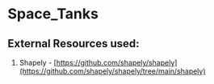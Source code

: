 # Space_Tanks

## External Resources used:
1. Shapely - [https://github.com/shapely/shapely](https://github.com/shapely/shapely/tree/main/shapely)
